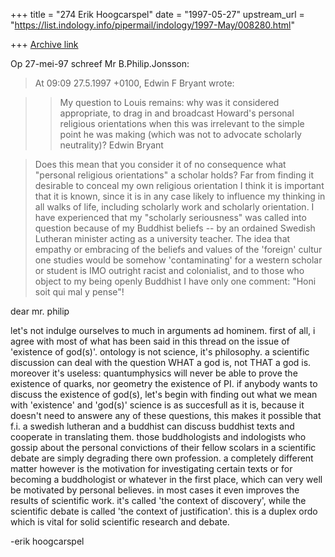 +++
title = "274 Erik Hoogcarspel"
date = "1997-05-27"
upstream_url = "https://list.indology.info/pipermail/indology/1997-May/008280.html"

+++
[Archive link](https://list.indology.info/pipermail/indology/1997-May/008280.html)

Op 27-mei-97 schreef Mr B.Philip.Jonsson:

>At 09:09 27.5.1997 +0100, Edwin F Bryant wrote:

>>My question to Louis remains: why was it
>>considered appropriate, to drag in and broadcast Howard's
>>personal religious orientations when this was irrelevant to the simple
>>point he was making (which was not to advocate scholarly neutrality)?
>>Edwin Bryant

>Does this mean that you consider it of no consequence what "personal
>religious orientations" a scholar holds? Far from finding it desirable to
>conceal my own religious orientation I think it is important that it is
>known, since it is in any case likely to influence my thinking in all walks
>of life, including scholarly work and scholarly orientation. I have
>experienced that my "scholarly seriousness" was called into question
>because of my Buddhist beliefs -- by an ordained Swedish Lutheran minister
>acting as a university teacher. The idea that empathy or embracing of the
>beliefs and values of the 'foreign' cultur one studies would be somehow
>'contaminating' for a western scholar or student is IMO outright racist and
>colonialist, and to those who object to my being openly Buddhist I have
>only one comment: "Honi soit qui mal y pense"!

dear mr. philip

let's not indulge ourselves to much in arguments ad hominem.
first of all, i agree with most of what has been said in this thread on the
issue of 'existence of god(s)'. ontology is not science, it's philosophy. a
scientific discussion can deal with the question WHAT a god is, not THAT a god
is. moreover it's useless: quantumphysics will never be able to prove the
existence of quarks, nor geometry the existence of PI. if anybody wants to
discuss the existence of god(s), let's begin with finding out what we mean
with 'existence' and 'god(s)'
science is as succesfull as it is, because it doesn't need to answere any of
these questions, this makes it possible that f.i. a swedish lutheran and a
buddhist can discuss buddhist texts and cooperate in translating them. those
buddhologists and indologists who gossip about the personal convictions of
their fellow scolars in a scientific debate are simply degrading there own
profession.
a completely different matter however is the motivation for investigating
certain texts or for becoming a buddhologist or whatever in the first place,
which can very well be motivated by personal believes. in most cases it even
improves the results of scientific work. it's called 'the context of
discovery', while the scientific debate is called 'the context of
justification'. this is a duplex ordo which is vital for solid scientific
research and debate.

-erik hoogcarspel





